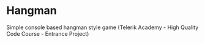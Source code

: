 Hangman
=======

Simple console based hangman style game (Telerik Academy - High Quality Code Course - Entrance Project)
